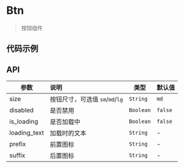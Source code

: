 # Btn

> 按钮组件

## 代码示例

<test></test>

<script>
  import test from '@/pages/demo/Btn.vue';

  export default {
    components: {
      test
    }
  }
</script>

## API

| 参数 | 说明 | 类型 | 默认值 |
| ----|:-----| ---- | ---- |
| size | 按钮尺寸，可选值 `sm`/`md`/`lg` | `String` | `md` |
| disabled | 是否禁用 | `Boolean` | `false` |
| is_loading | 是否加载中 | `Boolean` | `false` |
| loading_text | 加载时的文本 | `String` | - |
| prefix | 前置图标 | `String` | - |
| suffix | 后置图标 | `String` | - |
